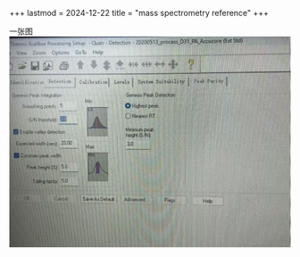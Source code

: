 +++
lastmod = 2024-12-22
title = "mass spectrometry reference"
+++

一张图
![alt text](images/微信图片_20241222015147.jpg)
